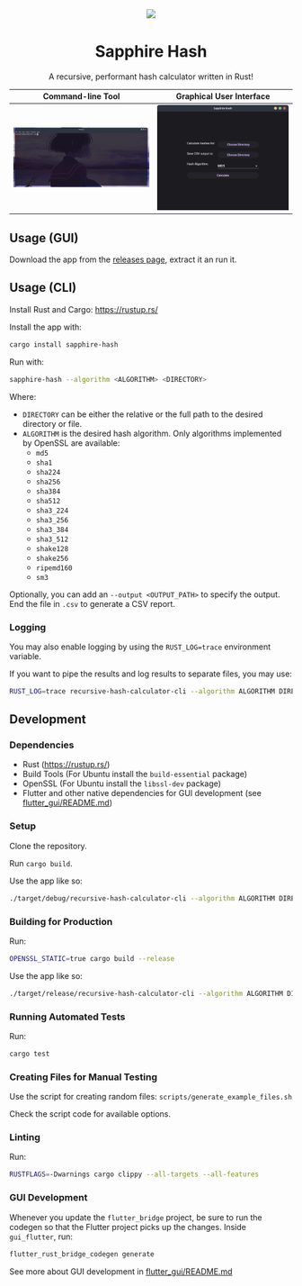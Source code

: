 <div align="center">
  <div><img src="https://raw.githubusercontent.com/rhian-cs/sapphire-hash/f213a83a36a834e54dffdb235d384fe0d1c83c40/.github/assets/images/SapphireHashLogo.png" width="100"></div>
  <h1>Sapphire Hash</h1>
  <p>
    A recursive, performant hash calculator written in Rust!
  </p>
</div>

| Command-line Tool                                                             | Graphical User Interface                          |
| ----------------------------------------------------------------------------- | ------------------------------------------------- |
| <img alt="CLI Demo" src="./.github/assets/images/cli-demo.gif" width="512" /> | <img alt="GUI Demo" src="./.github/assets/images/gui-demo.png" width="512" /> |

## Usage (GUI)

Download the app from the [releases page](https://github.com/rhian-cs/sapphire-hash/releases), extract it an run it.

## Usage (CLI)

Install Rust and Cargo: https://rustup.rs/

Install the app with:

```sh
cargo install sapphire-hash
```

Run with:

```sh
sapphire-hash --algorithm <ALGORITHM> <DIRECTORY>
```

Where:

- `DIRECTORY` can be either the relative or the full path to the desired directory or file.
- `ALGORITHM` is the desired hash algorithm. Only algorithms implemented by OpenSSL are available:
  - `md5`
  - `sha1`
  - `sha224`
  - `sha256`
  - `sha384`
  - `sha512`
  - `sha3_224`
  - `sha3_256`
  - `sha3_384`
  - `sha3_512`
  - `shake128`
  - `shake256`
  - `ripemd160`
  - `sm3`

Optionally, you can add an `--output <OUTPUT_PATH>` to specify the output. End the file in `.csv` to generate a CSV report.

### Logging

You may also enable logging by using the `RUST_LOG=trace` environment variable.

If you want to pipe the results and log results to separate files, you may use:

```sh
RUST_LOG=trace recursive-hash-calculator-cli --algorithm ALGORITHM DIRECTORY | tee result.txt 2>/dev/stdout | tee log.txt
```

## Development

### Dependencies

- Rust (https://rustup.rs/)
- Build Tools (For Ubuntu install the `build-essential` package)
- OpenSSL (For Ubuntu install the `libssl-dev` package)
- Flutter and other native dependencies for GUI development (see [flutter_gui/README.md](flutter_gui/README.md))

### Setup

Clone the repository.

Run `cargo build`.

Use the app like so:

```sh
./target/debug/recursive-hash-calculator-cli --algorithm ALGORITHM DIRECTORY
```

### Building for Production

Run:

```sh
OPENSSL_STATIC=true cargo build --release
```

Use the app like so:

```sh
./target/release/recursive-hash-calculator-cli --algorithm ALGORITHM DIRECTORY
```

### Running Automated Tests

Run:

```sh
cargo test
```

### Creating Files for Manual Testing

Use the script for creating random files: `scripts/generate_example_files.sh`

Check the script code for available options.

### Linting

Run:

```sh
RUSTFLAGS=-Dwarnings cargo clippy --all-targets --all-features
```

### GUI Development

Whenever you update the `flutter_bridge` project, be sure to run the codegen so that the Flutter project picks up the changes. Inside `gui_flutter`, run:

```sh
flutter_rust_bridge_codegen generate
```

See more about GUI development in [flutter_gui/README.md](flutter_gui/README.md)

<!--
### Publish Crate
```sh
cargo publish -p sapphire-hash-core --dry-run
cargo publish -p sapphire-hash --dry-run
```
-->
